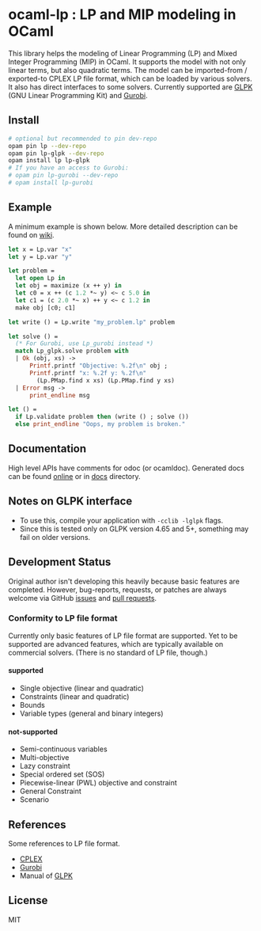 # ocaml-lp : LP and MIP modeling in OCaml

This library helps the modeling of Linear Programming (LP) and Mixed Integer Programming (MIP) in OCaml.
It supports the model with not only linear terms, but also quadratic terms.
The model can be imported-from / exported-to CPLEX LP file format, which can be loaded by various solvers.
It also has direct interfaces to some solvers.
Currently supported are [GLPK](https://www.gnu.org/software/glpk/) (GNU Linear Programming Kit) and [Gurobi](https://www.gurobi.com).

## Install

```bash
# optional but recommended to pin dev-repo
opam pin lp --dev-repo
opam pin lp-glpk --dev-repo
opam install lp lp-glpk
# If you have an access to Gurobi:
# opam pin lp-gurobi --dev-repo
# opam install lp-gurobi
```

## Example

A minimum example is shown below.
More detailed description can be found on [wiki](https://github.com/ktahar/ocaml-lp/wiki/).

```ocaml
let x = Lp.var "x"
let y = Lp.var "y"

let problem =
  let open Lp in
  let obj = maximize (x ++ y) in
  let c0 = x ++ (c 1.2 *~ y) <~ c 5.0 in
  let c1 = (c 2.0 *~ x) ++ y <~ c 1.2 in
  make obj [c0; c1]

let write () = Lp.write "my_problem.lp" problem

let solve () =
  (* For Gurobi, use Lp_gurobi instead *)
  match Lp_glpk.solve problem with
  | Ok (obj, xs) ->
      Printf.printf "Objective: %.2f\n" obj ;
      Printf.printf "x: %.2f y: %.2f\n"
        (Lp.PMap.find x xs) (Lp.PMap.find y xs)
  | Error msg ->
      print_endline msg

let () =
  if Lp.validate problem then (write () ; solve ())
  else print_endline "Oops, my problem is broken."
```

## Documentation

High level APIs have comments for odoc (or ocamldoc).
Generated docs can be found [online](https://ktahar.github.io/ocaml-lp/) or in [docs](docs) directory.

## Notes on GLPK interface

- To use this, compile your application with `-cclib -lglpk` flags.
- Since this is tested only on GLPK version 4.65 and 5+, something may fail on older versions.

## Development Status

Original author isn't developing this heavily because basic features are completed.
However, bug-reports, requests, or patches are always welcome via GitHub [issues](https://github.com/ktahar/ocaml-lp/issues) and [pull requests](https://github.com/ktahar/ocaml-lp/pulls).

### Conformity to LP file format

Currently only basic features of LP file format are supported.
Yet to be supported are advanced features,
which are typically available on commercial solvers.
(There is no standard of LP file, though.)

#### supported

- Single objective (linear and quadratic)
- Constraints (linear and quadratic)
- Bounds
- Variable types (general and binary integers)

#### not-supported

- Semi-continuous variables
- Multi-objective
- Lazy constraint
- Special ordered set (SOS)
- Piecewise-linear (PWL) objective and constraint
- General Constraint
- Scenario

## References

Some references to LP file format.

- [CPLEX](https://www.ibm.com/docs/en/icos/12.7.1.0?topic=cplex-lp-file-format-algebraic-representation)
- [Gurobi](https://www.gurobi.com/documentation/9.1/refman/lp_format.html)
- Manual of [GLPK](https://www.gnu.org/software/glpk/)

## License
MIT
